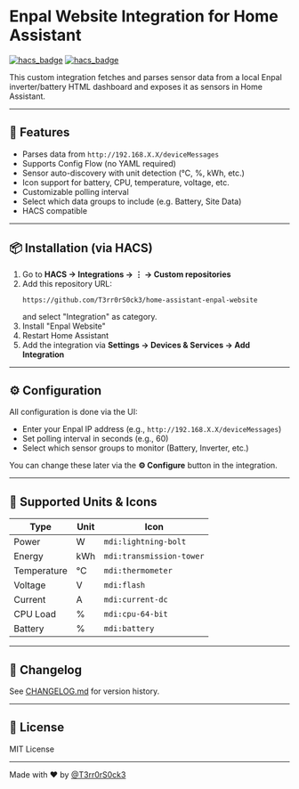 # Enpal Website Integration for Home Assistant

[![hacs_badge](https://img.shields.io/badge/HACS-Install%20this%20integration-blue?style=for-the-badge&logo=home-assistant)](https://github.com/T3rr0rS0ck3/home-assistant-enpal-website)
[![hacs_badge](https://img.shields.io/badge/HACS-Custom-orange.svg?style=for-the-badge&logo=home-assistant)](https://github.com/T3rr0rS0ck3/home-assistant-enpal-website)

This custom integration fetches and parses sensor data from a local Enpal inverter/battery HTML dashboard and exposes it as sensors in Home Assistant.

---

## 🌟 Features

- Parses data from `http://192.168.X.X/deviceMessages`
- Supports Config Flow (no YAML required)
- Sensor auto-discovery with unit detection (°C, %, kWh, etc.)
- Icon support for battery, CPU, temperature, voltage, etc.
- Customizable polling interval
- Select which data groups to include (e.g. Battery, Site Data)
- HACS compatible

---

## 📦 Installation (via HACS)

1. Go to **HACS → Integrations → ⋮ → Custom repositories**
2. Add this repository URL:
   ```
   https://github.com/T3rr0rS0ck3/home-assistant-enpal-website
   ```
   and select "Integration" as category.
3. Install "Enpal Website"
4. Restart Home Assistant
5. Add the integration via **Settings → Devices & Services → Add Integration**

---

## ⚙️ Configuration

All configuration is done via the UI:

- Enter your Enpal IP address (e.g., `http://192.168.X.X/deviceMessages`)
- Set polling interval in seconds (e.g., 60)
- Select which sensor groups to monitor (Battery, Inverter, etc.)

You can change these later via the **⚙️ Configure** button in the integration.

---

## 🧪 Supported Units & Icons

| Type       | Unit  | Icon              |
|------------|-------|-------------------|
| Power      | W     | `mdi:lightning-bolt` |
| Energy     | kWh   | `mdi:transmission-tower` |
| Temperature| °C    | `mdi:thermometer` |
| Voltage    | V     | `mdi:flash`       |
| Current    | A     | `mdi:current-dc`  |
| CPU Load   | %     | `mdi:cpu-64-bit`  |
| Battery    | %     | `mdi:battery`     |

---

## 📄 Changelog

See [CHANGELOG.md](./CHANGELOG.md) for version history.

---

## 📜 License

MIT License

---

Made with ❤️ by [@T3rr0rS0ck3](https://github.com/T3rr0rS0ck3)
